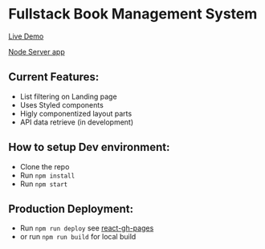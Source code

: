 # Fullstack Book Management System
[Live Demo](https://marciofao.github.io/react-book-manager/)

[Node Server app](https://github.com/marciofao/node-books-manager-server)

## Current Features:
- List filtering on Landing page
- Uses Styled components
- Higly componentized layout parts
- API data retrieve (in development)

## How to setup Dev environment:
- Clone the repo
- Run `npm install`
- Run `npm start`

## Production Deployment:
- Run `npm run deploy` see [react-gh-pages](https://github.com/gitname/react-gh-pages)
- or run `npm run build` for local build
